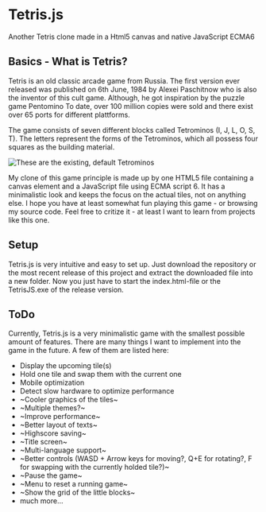 # Tetris.js
Another Tetris clone made in a Html5 canvas and native JavaScript ECMA6

## Basics - What is Tetris?
Tetris is an old classic arcade game from Russia. The first version ever released was published on 6th June, 1984 by Alexei Paschitnow who is also the inventor of this cult game. Although, he got inspiration by the puzzle game Pentomino To date, over 100 million copies were sold and there exist over 65 ports for different plattforms.

The game consists of seven different blocks called Tetrominos (I, J, L, O, S, T). The letters represent the forms of the Tetrominos, which all possess four squares as the building material.

![These are the existing, default Tetrominos](https://upload.wikimedia.org/wikipedia/commons/thumb/3/39/Tetrominoes_IJLO_STZ_Worlds.svg/640px-Tetrominoes_IJLO_STZ_Worlds.svg.png "These are the existing, default Tetrominos")

My clone of this game principle is made up by one HTML5 file containing a canvas element and a JavaScript file using ECMA script 6. It has a minimalistic look and keeps the focus on the actual tiles, not on anything else. I hope you have at least somewhat fun playing this game - or browsing my source code. Feel free to critize it - at least I want to learn from projects like this one.

## Setup
Tetris.js is very intuitive and easy to set up. Just download the repository or the most recent release of this project and extract the downloaded file into a new folder. Now you just have to start the index.html-file or the TetrisJS.exe of the release version.

## ToDo
Currently, Tetris.js is a very minimalistic game with the smallest possible amount of features. There are many things I want to implement into the game in the future. A few of them are listed here:
* Display the upcoming tile(s)
* Hold one tile and swap them with the current one
* Mobile optimization
* Detect slow hardware to optimize performance
* ~Cooler graphics of the tiles~
* ~Multiple themes?~
* ~Improve performance~
* ~Better layout of texts~
* ~Highscore saving~
* ~Title screen~
* ~Multi-language support~
* ~Better controls (WASD + Arrow keys for moving?, Q+E for rotating?, F for swapping with the currently holded tile?)~
* ~Pause the game~
* ~Menu to reset a running game~
* ~Show the grid of the little blocks~
* much more...
